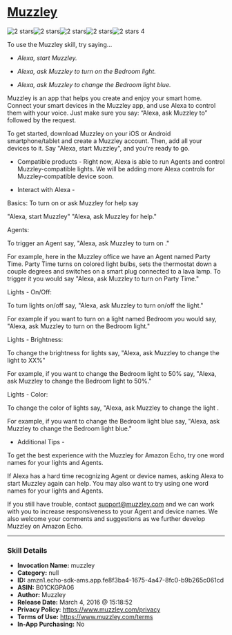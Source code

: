 # [Muzzley](http://alexa.amazon.com/#skills/amzn1.echo-sdk-ams.app.fe8f3ba4-1675-4a47-8fc0-b9b265c061cd)
![2 stars](../../images/ic_star_black_18dp_1x.png)![2 stars](../../images/ic_star_black_18dp_1x.png)![2 stars](../../images/ic_star_border_black_18dp_1x.png)![2 stars](../../images/ic_star_border_black_18dp_1x.png)![2 stars](../../images/ic_star_border_black_18dp_1x.png) 4

To use the Muzzley skill, try saying...

* *Alexa, start Muzzley.*

* *Alexa, ask Muzzley to turn on the Bedroom light.*

* *Alexa, ask Muzzley to change the Bedroom light blue.*

Muzzley is an app that helps you create and enjoy your smart home. Connect your smart devices in the Muzzley app, and use Alexa to control them with your voice. Just make sure you say: “Alexa, ask Muzzley to” followed by the request.

To get started, download Muzzley on your iOS or Android smartphone/tablet and create a Muzzley account. Then, add all your devices to it. Say "Alexa, start Muzzley", and you're ready to go.

- Compatible products -
Right now, Alexa is able to run Agents and control Muzzley-compatible lights.  We will be adding more Alexa controls for Muzzley-compatible device soon.

- Interact with Alexa -

Basics:
To turn on or ask Muzzley for help say

"Alexa, start Muzzley"
"Alexa, ask Muzzley for help."

Agents:

To trigger an Agent say, "Alexa, ask Muzzley to turn on <Agent name>."  

For example, here in the Muzzley office we have an Agent named Party Time.  Party Time turns on colored light bulbs, sets the thermostat down a couple degrees and switches on a smart plug connected to a lava lamp.  To trigger it you would say "Alexa, ask Muzzley to turn on Party Time."  

Lights - On/Off:

To turn lights on/off say, "Alexa, ask Muzzley to turn on/off the <name> light."

For example if you want to turn on a light named Bedroom you would say, "Alexa, ask Muzzley to turn on the Bedroom light."

Lights - Brightness:

To change the brightness for lights say, "Alexa, ask Muzzley to change the <name> light to XX%"

For example, if you want to change the Bedroom light to 50% say, "Alexa, ask Muzzley to change the Bedroom light to 50%."

Lights - Color:

To change the color of lights say, "Alexa, ask Muzzley to change the <name> light <color>.

For example, if you want to change the Bedroom light blue say, "Alexa, ask Muzzley to change the Bedroom light blue."

- Additional Tips -

To get the best experience with the Muzzley for Amazon Echo, try one word names for your lights and Agents.

If Alexa has a hard time recognizing Agent or device names, asking Alexa to start Muzzley again can help.  You may also want to try using one word names for your lights and Agents.  

If you still have trouble, contact support@muzzley.com and we can work with you to increase responsiveness to your Agent and device names. We also welcome your comments and suggestions as we further develop Muzzley on Amazon Echo.

***

### Skill Details

* **Invocation Name:** muzzley
* **Category:** null
* **ID:** amzn1.echo-sdk-ams.app.fe8f3ba4-1675-4a47-8fc0-b9b265c061cd
* **ASIN:** B01CKGPA06
* **Author:** Muzzley
* **Release Date:** March 4, 2016 @ 15:18:52
* **Privacy Policy:** https://www.muzzley.com/privacy
* **Terms of Use:** https://www.muzzley.com/terms
* **In-App Purchasing:** No
